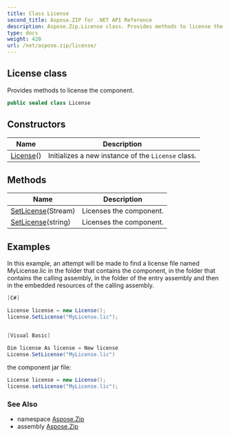 ```yaml
---
title: Class License
second_title: Aspose.ZIP for .NET API Reference
description: Aspose.Zip.License class. Provides methods to license the component
type: docs
weight: 420
url: /net/aspose.zip/license/
---
```

## License class

Provides methods to license the component.

```csharp
public sealed class License
```

## Constructors

| Name | Description |
| --- | --- |
| [License](license/)() | Initializes a new instance of the `License` class. |

## Methods

| Name | Description |
| --- | --- |
| [SetLicense](../../aspose.zip/license/setlicense/#setlicense)(Stream) | Licenses the component. |
| [SetLicense](../../aspose.zip/license/setlicense/#setlicense_1)(string) | Licenses the component. |

## Examples

In this example, an attempt will be made to find a license file named MyLicense.lic in the folder that contains  the component, in the folder that contains the calling assembly, in the folder of the entry assembly and then in the embedded resources of the calling assembly.

```csharp
[C#]

License license = new License();
license.SetLicense("MyLicense.lic");


[Visual Basic]

Dim license As license = New license
License.SetLicense("MyLicense.lic")
```

the component jar file:

```csharp
License license = new License();
license.setLicense("MyLicense.lic");
```

### See Also

* namespace [Aspose.Zip](../../aspose.zip/)
* assembly [Aspose.Zip](../../)


